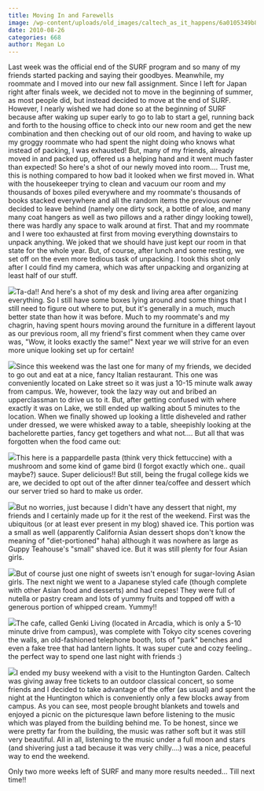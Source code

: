 ```yaml
---
title: Moving In and Farewells
image: /wp-content/uploads/old_images/caltech_as_it_happens/6a0105349b8251970b0134867571dc970c.jpg
date: 2010-08-26
categories: 668
author: Megan Lo
---
```



Last week was the official end of the SURF program and so many of my friends started packing and saying their goodbyes. Meanwhile, my roommate and I moved into our new fall assignment. Since I left for Japan right after finals week, we decided not to move in the beginning of summer, as most people did, but instead decided to move at the end of SURF. However, I nearly wished we had done so at the beginning of SURF because after waking up super early to go to lab to start a gel, running back and forth to the housing office to check into our new room and get the new combination and then checking out of our old room, and having to wake up my groggy roommate who had spent the night doing who knows what instead of packing, I was exhausted! But, many of my friends, already moved in and packed up, offered us a helping hand and it went much faster than expected!
So here's a shot of our newly moved into room.... Trust me, this is nothing compared to how bad it looked when we first moved in. What with the housekeeper trying to clean and vacuum our room and my thousands of boxes piled everywhere and my roommate's thousands of books stacked everywhere and all the random items the previous owner decided to leave behind (namely one dirty sock, a bottle of aloe, and many many coat hangers as well as two pillows and a rather dingy looking towel), there was hardly any space to walk around at first. That and my roommate and I were too exhausted at first from moving everything downstairs to unpack anything. We joked that we should have just kept our room in that state for the whole year. But, of course, after lunch and some resting, we set off on the even more tedious task of unpacking. I took this shot only after I could find my camera, which was after unpacking and organizing at least half of our stuff.


![](/old_images/caltech_as_it_happens/6a0105349b8251970b01348675749c970c.jpg)Ta-da!! And here's a shot of my desk and living area after organizing everything. So I still have some boxes lying around and some things that I still need to figure out where to put, but it's generally in a much, much better state than how it was before. Much to my roommate's and my chagrin, having spent hours moving around the furniture in a different layout as our previous room, all my friend's first comment when they came over was, "Wow, it looks exactly the same!" Next year we will strive for an even more unique looking set up for certain!

![](/old_images/caltech_as_it_happens/6a0105349b8251970b01348675778e970c.jpg)Since this weekend was the last one for many of my friends, we decided to go out and eat at a nice, fancy Italian restaurant. This one was conveniently located on Lake street so it was just a 10-15 minute walk away from campus. We, however, took the lazy way out and bribed an upperclassman to drive us to it. But, after getting confused with where exactly it was on Lake, we still ended up walking about 5 minutes to the location. When we finally showed up looking a little disheveled and rather under dressed, we were whisked away to a table, sheepishly looking at the bachelorette parties, fancy get togethers and what not.... But all that was forgotten when the food came out:

![](/old_images/caltech_as_it_happens/6a0105349b8251970b0133f3515c93970b.jpg)This here is a pappardelle pasta (think very thick fettuccine) with a mushroom and some kind of game bird (I forgot exactly which one.. quail maybe?) sauce. Super delicious!! But still, being the frugal college kids we are, we decided to opt out of the after dinner tea/coffee and dessert which our server tried so hard to make us order.


![](/old_images/caltech_as_it_happens/6a0105349b8251970b0133f35827af970b.jpg)But no worries, just because I didn't have any dessert that night, my friends and I certainly made up for it the rest of the weekend. First was the ubiquitous (or at least ever present in my blog) shaved ice. This portion was a small as well (apparently California Asian dessert shops don't know the meaning of "diet-portioned" haha) although it was nowhere as large as Guppy Teahouse's "small" shaved ice. But it was still plenty for four Asian girls.


![](/old_images/caltech_as_it_happens/6a0105349b8251970b0133f3582226970b.jpg)But of course just one night of sweets isn't enough for sugar-loving Asian girls. The next night we went to a Japanese styled cafe (though complete with other Asian food and desserts) and had crepes! They were full of nutella or pastry cream and lots of yummy fruits and topped off with a generous portion of whipped cream. Yummy!!

![](/old_images/caltech_as_it_happens/6a0105349b8251970b0134867c4c95970c.jpg)The cafe, called Genki Living (located in Arcadia, which is only a 5-10 minute drive from campus), was complete with Tokyo city scenes covering the walls, an old-fashioned telephone booth, lots of "park" benches and even a fake tree that had lantern lights. It was super cute and cozy feeling.. the perfect way to spend one last night with friends :)

![](/old_images/caltech_as_it_happens/6a0105349b8251970b0133f35176ae970b.jpg)I ended my busy weekend with a visit to the Huntington Garden. Caltech was giving away free tickets to an outdoor classical concert, so some friends and I decided to take advantage of the offer (as usual) and spent the night at the Huntington which is conveniently only a few blocks away from campus. As you can see, most people brought blankets and towels and enjoyed a picnic on the picturesque lawn before listening to the music which was played from the building behind me. To be honest, since we were pretty far from the building, the music was rather soft but it was still very beautiful. All in all, listening to the music under a full moon and stars (and shivering just a tad because it was very chilly....) was a nice, peaceful way to end the weekend.

Only two more weeks left of SURF and many more results needed... Till next time!!

